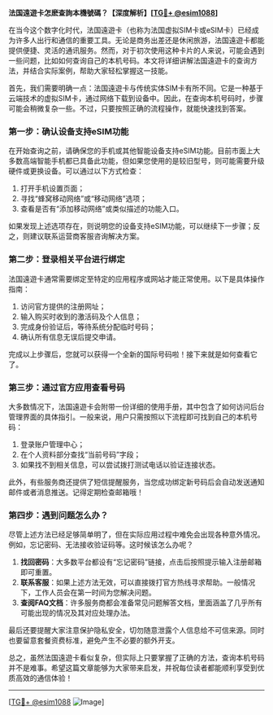 **法国遠遊卡怎麽查詢本機號碼？【深度解析】[[TG💪+ @esim1088](https://t.me/s/esim1088)]**

在当今这个数字化时代，法国遠遊卡（也称为法国虚拟SIM卡或eSIM卡）已经成为许多人出行和通信的重要工具。无论是商务出差还是休闲旅游，法国遠遊卡都能提供便捷、灵活的通讯服务。然而，对于初次使用这种卡片的人来说，可能会遇到一些问题，比如如何查询自己的本机号码。本文将详细讲解法国遠遊卡的查询方法，并结合实际案例，帮助大家轻松掌握这一技能。

首先，我们需要明确一点：法国遠遊卡与传统实体SIM卡有所不同。它是一种基于云端技术的虚拟SIM卡，通过网络下载到设备中。因此，在查询本机号码时，步骤可能会稍微复杂一些。不过，只要按照正确的流程操作，就能快速找到答案。

### **第一步：确认设备支持eSIM功能**

在开始查询之前，请确保您的手机或其他智能设备支持eSIM功能。目前市面上大多数高端智能手机都已具备此功能，但如果您使用的是较旧型号，则可能需要升级硬件或更换设备。可以通过以下方式检查：

1. 打开手机设置页面；
2. 寻找“蜂窝移动网络”或“移动网络”选项；
3. 查看是否有“添加移动网络”或类似描述的功能入口。

如果发现上述选项存在，则说明您的设备支持eSIM功能，可以继续下一步骤；反之，则建议联系运营商客服咨询解决方案。

### **第二步：登录相关平台进行绑定**

法国遠遊卡通常需要绑定至特定的应用程序或网站才能正常使用。以下是具体操作指南：

1. 访问官方提供的注册网址；
2. 输入购买时收到的激活码及个人信息；
3. 完成身份验证后，等待系统分配临时号码；
4. 确认所有信息无误后提交申请。

完成以上步骤后，您就可以获得一个全新的国际号码啦！接下来就是如何查看它了。

### **第三步：通过官方应用查看号码**

大多数情况下，法国遠遊卡会附带一份详细的使用手册，其中包含了如何访问后台管理界面的具体指引。一般来说，用户只需按照以下流程即可找到自己的本机号码：

1. 登录账户管理中心；
2. 在个人资料部分查找“当前号码”字段；
3. 如果找不到相关信息，可以尝试拨打测试电话以验证连接状态。

此外，有些服务商还提供了短信提醒服务，当您成功绑定新号码后会自动发送通知邮件或者消息推送。记得定期检查邮箱哦！

### **第四步：遇到问题怎么办？**

尽管上述方法已经足够简单明了，但在实际应用过程中难免会出现各种意外情况。例如，忘记密码、无法接收验证码等。这时候该怎么办呢？

1. **找回密码**：大多数平台都设有“忘记密码”链接，点击后按照提示输入注册邮箱即可重置。
2. **联系客服**：如果上述方法无效，可以直接拨打官方热线寻求帮助。一般情况下，工作人员会在第一时间为您解决问题。
3. **查阅FAQ文档**：许多服务商都会准备常见问题解答文档，里面涵盖了几乎所有可能出现的情况及其对应处理办法。

最后还要提醒大家注意保护隐私安全，切勿随意泄露个人信息给不可信来源。同时也要留意套餐资费标准，避免产生不必要的额外开支。

总之，虽然法国遠遊卡看似复杂，但实际上只要掌握了正确的方法，查询本机号码并不是难事。希望这篇文章能够为大家带来启发，并祝每位读者都能顺利享受到优质高效的通信体验！

---

[[TG💪+ @esim1088](https://t.me/s/esim1088) ![Image](https://i.postimg.cc/4NQfJmqS/Snipaste-2025-05-13-00-14-12.png)]